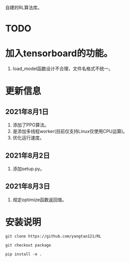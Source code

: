 自建的RL算法库。
# TODO
# 加入tensorboard的功能。
1. load_model函数设计不合理，文件名格式不统一。
# 更新信息
## 2021年8月1日
1. 添加了PPO算法。
2. 是添加多线程worker(目前仅支持Linux仅使用CPU运算)。
3. 优化运行速度。
## 2021年8月2日
1. 添加setup.py。
## 2021年8月3日
1. 规定optimize函数返回值。

# 安装说明
`git clone https://github.com/yangtao121/RL
`

`git checkout package`

`pip install -e .`